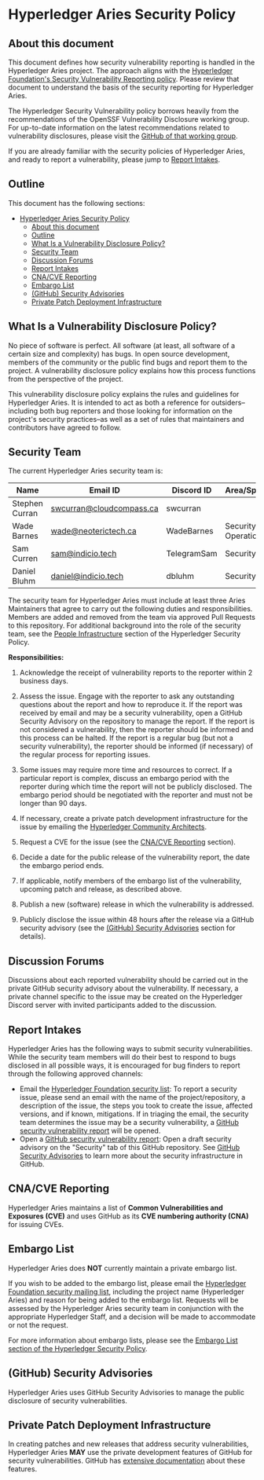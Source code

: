 # Hyperledger Aries Security Policy

[Hyperledger security vulnerability disclosure policy]: /governing-documents/security.md

## About this document

This document defines how security vulnerability reporting is handled in the
Hyperledger Aries project. The approach aligns with the [Hyperledger
Foundation's Security Vulnerability Reporting
policy](https://toc.hyperledger.org/governing-documents/security.html). Please
review that document to understand the basis of the security reporting for
Hyperledger Aries.

The Hyperledger Security Vulnerability policy borrows heavily from the
recommendations of the OpenSSF Vulnerability Disclosure working group. For
up-to-date information on the latest recommendations related to vulnerability
disclosures, please visit the [GitHub of that working
group](https://github.com/ossf/wg-vulnerability-disclosures).

If you are already familiar with the security policies of Hyperledger Aries, and
ready to report a vulnerability, please jump to [Report
Intakes](#report-intakes).

## Outline

This document has the following sections:

- [Hyperledger Aries Security Policy](#hyperledger-Aries-security-policy)
  - [About this document](#about-this-document)
  - [Outline](#outline)
  - [What Is a Vulnerability Disclosure Policy?](#what-is-a-vulnerability-disclosure-policy)
  - [Security Team](#security-team)
  - [Discussion Forums](#discussion-forums)
  - [Report Intakes](#report-intakes)
  - [CNA/CVE Reporting](#cnacve-reporting)
  - [Embargo List](#embargo-list)
  - [(GitHub) Security Advisories](#github-security-advisories)
  - [Private Patch Deployment Infrastructure](#private-patch-deployment-infrastructure)

## What Is a Vulnerability Disclosure Policy?

No piece of software is perfect. All software (at least, all software of a
certain size and complexity) has bugs. In open source development, members of
the community or the public find bugs and report them to the project. A
vulnerability disclosure policy explains how this process functions from the
perspective of the project.

This vulnerability disclosure policy explains the rules and guidelines for
Hyperledger Aries. It is intended to act as both a reference for
outsiders–including both bug reporters and those looking for information on the
project's security practices–as well as a set of rules that maintainers and
contributors have agreed to follow.

## Security Team

The current Hyperledger Aries security team is:

| Name           | Email ID                 | Discord ID  | Area/Specialty       |
| -------------- | ------------------------ | ----------- | -------------------- |
| Stephen Curran | swcurran@cloudcompass.ca | swcurran    |                      |
| Wade Barnes    | wade@neoterictech.ca     | WadeBarnes  | Security, Operations |
| Sam Curren     | sam@indicio.tech         | TelegramSam | Security             |
| Daniel Bluhm   | daniel@indicio.tech      | dbluhm      | Security             |

The security team for Hyperledger Aries must include at least three Aries
Maintainers that agree to carry out the following duties and responsibilities.
Members are added and removed from the team via approved Pull Requests to this
repository. For additional background into the role of the security team, see
the [People Infrastructure] section of the Hyperledger Security Policy.

[People Infrastructure]: https://toc.hyperledger.org/governing-documents/security.html#people-infrastructure

**Responsibilities:**

1. Acknowledge the receipt of vulnerability reports to the reporter within 2
   business days.

2. Assess the issue. Engage with the reporter to ask any outstanding questions
about the report and how to reproduce it. If the report was received by email
and may be a security vulnerability, open a GitHub Security Advisory on the
repository to manage the report. If the report is not considered a
vulnerability, then the reporter should be informed and this process can be
halted. If the report is a regular bug (but not a security vulnerability), the
reporter should be informed (if necessary) of the regular process for reporting
issues.

1. Some issues may require more time and resources to correct. If a particular
report is complex, discuss an embargo period with the reporter during which
time the report will not be publicly disclosed. The embargo period should be
negotiated with the reporter and must not be longer than 90 days.

1. If necessary, create a private patch development infrastructure for the issue
   by emailing the [Hyperledger Community Architects].

[Hyperledger Community Architects]: mailto:community-architects@hyperledger.org

5. Request a CVE for the issue (see the [CNA/CVE Reporting](#cnacve-reporting)
   section).

6. Decide a date for the public release of the vulnerability report, the date
   the embargo period ends.

7. If applicable, notify members of the embargo list of the vulnerability,
upcoming patch and release, as described above.

8. Publish a new (software) release in which the vulnerability is addressed.

9. Publicly disclose the issue within 48 hours after the release via a
GitHub security advisory (see the [(GitHub) Security
Advisories](#github-security-advisories) section for details).

## Discussion Forums

Discussions about each reported vulnerability should be carried out in the
private GitHub security advisory about the vulnerability. If necessary, a private
channel specific to the issue may be created on the Hyperledger Discord server
with invited participants added to the discussion.

## Report Intakes

Hyperledger Aries has the following ways to submit security
vulnerabilities. While the security team members will do their best to
respond to bugs disclosed in all possible ways, it is encouraged for bug
finders to report through the following approved channels:

- Email the [Hyperledger Foundation security
list](mailto:security@lists.hyperledger.org): To report a security issue, please
send an email with the name of the project/repository, a description of the issue, the
steps you took to create the issue, affected versions, and if known,
mitigations. If in triaging the email, the security team determines the issue may be
a security vulnerability, a [GitHub security vulnerability report] will be
opened.
- Open a [GitHub security vulnerability report]: Open a draft security advisory
on the "Security" tab of this GitHub repository. See [GitHub Security
Advisories](#github-security-advisories) to learn more about the security
infrastructure in GitHub.

[GitHub security vulnerability report]: https://docs.github.com/en/code-security/security-advisories/guidance-on-reporting-and-writing/privately-reporting-a-security-vulnerability

## CNA/CVE Reporting

Hyperledger Aries maintains a list of **Common Vulnerabilities and Exposures
(CVE)** and uses GitHub as its **CVE numbering authority (CNA)** for issuing
CVEs.

## Embargo List

Hyperledger Aries does **NOT** currently maintain a private embargo list.

If you wish to be added to the embargo list, please email the [Hyperledger
Foundation security mailing list](mailto:security@lists.hyperledger.org),
including the project name (Hyperledger Aries) and reason for being added
to the embargo list. Requests will be assessed by the Hyperledger Aries
security team in conjunction with the appropriate Hyperledger Staff, and a
decision will be made to accommodate or not the request.

For more information about embargo lists, please see the [Embargo List section
of the Hyperledger Security
Policy](https://toc.hyperledger.org/governing-documents/security.html#embargo-list).

## (GitHub) Security Advisories

Hyperledger Aries uses GitHub Security Advisories to manage the public
disclosure of security vulnerabilities.

## Private Patch Deployment Infrastructure

In creating patches and new releases that address security vulnerabilities,
Hyperledger Aries **MAY** use the private development features of GitHub for
security vulnerabilities. GitHub has [extensive
documentation](https://docs.github.com/en/code-security/security-advisories/repository-security-advisories)
about these features.

